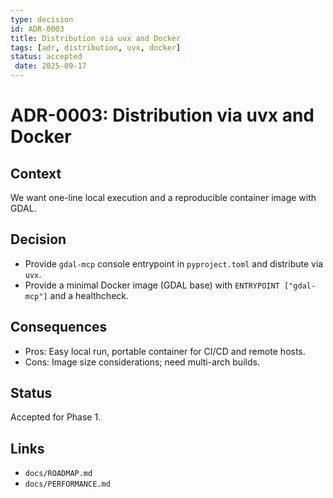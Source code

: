 ```yaml
---
type: decision
id: ADR-0003
title: Distribution via uvx and Docker
tags: [adr, distribution, uvx, docker]
status: accepted
 date: 2025-09-17
---
```


# ADR-0003: Distribution via uvx and Docker

## Context

We want one-line local execution and a reproducible container image with GDAL.

## Decision

- Provide `gdal-mcp` console entrypoint in `pyproject.toml` and distribute via `uvx`.
- Provide a minimal Docker image (GDAL base) with `ENTRYPOINT ["gdal-mcp"]` and a healthcheck.

## Consequences

- Pros: Easy local run, portable container for CI/CD and remote hosts.
- Cons: Image size considerations; need multi-arch builds.

## Status

Accepted for Phase 1.

## Links

- `docs/ROADMAP.md`
- `docs/PERFORMANCE.md`
